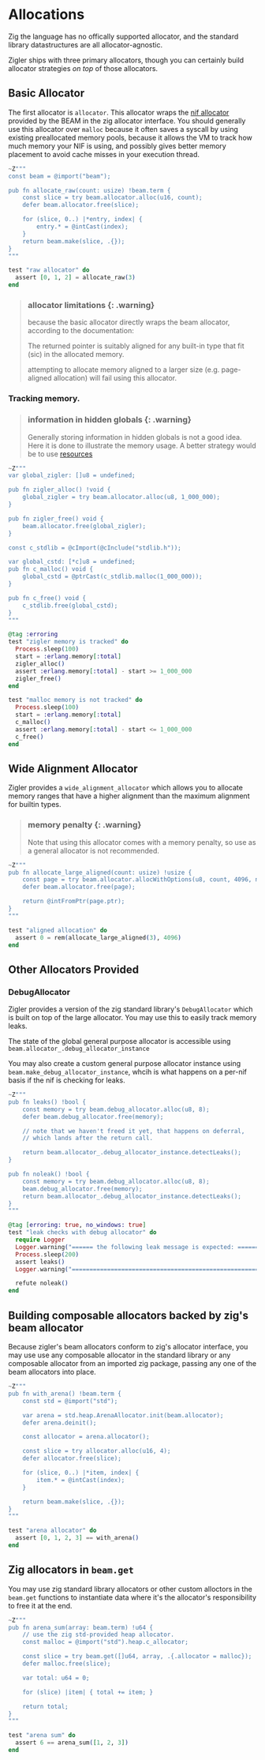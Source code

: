 # Allocations

Zig the language has no offically supported allocator, and the standard library datastructures are
all allocator-agnostic. 

Zigler ships with three primary allocators, though you can certainly build allocator strategies *on
top* of those allocators.

## Basic Allocator

The first allocator is `allocator`. This allocator wraps the [nif
allocator](https://www.erlang.org/doc/man/erl_nif.html#enif_alloc) provided by the BEAM in the zig
allocator interface. You should generally use this allocator over `malloc` because it often saves a
syscall by using existing preallocated memory pools, because it allows the VM to track how much
memory your NIF is using, and possibly gives better memory placement to avoid cache misses in your
execution thread.

```elixir
~Z"""
const beam = @import("beam");

pub fn allocate_raw(count: usize) !beam.term {
    const slice = try beam.allocator.alloc(u16, count);
    defer beam.allocator.free(slice);

    for (slice, 0..) |*entry, index| {
        entry.* = @intCast(index);
    }
    return beam.make(slice, .{});
}
"""

test "raw allocator" do
  assert [0, 1, 2] = allocate_raw(3)
end
```

> ### allocator limitations {: .warning}
>
> because the basic allocator directly wraps the beam allocator, according to the documentation:
>
> The returned pointer is suitably aligned for any built-in type that fit (sic) in the allocated
> memory.
>
> attempting to allocate memory aligned to a larger size (e.g. page-aligned allocation) will fail
> using this allocator.

### Tracking memory.

> ### information in hidden globals {: .warning}
>
> Generally storing information in hidden globals is not a good idea. Here it is done to illustrate
> the memory usage. A better strategy would be to use [resources](5-resources.html)

```elixir
~Z"""
var global_zigler: []u8 = undefined;

pub fn zigler_alloc() !void {
    global_zigler = try beam.allocator.alloc(u8, 1_000_000);
}

pub fn zigler_free() void {
    beam.allocator.free(global_zigler);
}

const c_stdlib = @cImport(@cInclude("stdlib.h"));

var global_cstd: [*c]u8 = undefined;
pub fn c_malloc() void {
    global_cstd = @ptrCast(c_stdlib.malloc(1_000_000));
}

pub fn c_free() void {
    c_stdlib.free(global_cstd);
}
"""

@tag :erroring
test "zigler memory is tracked" do
  Process.sleep(100)
  start = :erlang.memory[:total]
  zigler_alloc()
  assert :erlang.memory[:total] - start >= 1_000_000
  zigler_free()
end

test "malloc memory is not tracked" do
  Process.sleep(100)
  start = :erlang.memory[:total]
  c_malloc()
  assert :erlang.memory[:total] - start <= 1_000_000
  c_free()
end
```

## Wide Alignment Allocator

Zigler provides a `wide_alignment_allocator` which allows you to allocate memory ranges that have a
higher alignment than the maximum alignment for builtin types. 

> ### memory penalty {: .warning}
>
> Note that using this allocator comes with a memory penalty, so use as a general allocator is not
> recommended.

```elixir
~Z"""
pub fn allocate_large_aligned(count: usize) !usize {
    const page = try beam.allocator.allocWithOptions(u8, count, 4096, null);
    defer beam.allocator.free(page);

    return @intFromPtr(page.ptr);
}
"""

test "aligned allocation" do
  assert 0 = rem(allocate_large_aligned(3), 4096)
end
```

## Other Allocators Provided

### DebugAllocator

Zigler provides a version of the zig standard library's `DebugAllocator` which is built on top of
the large allocator. You may use this to easily track memory leaks.

The state of the global general purpose allocator is accessible using `beam.allocator_.debug_allocator_instance`

You may also create a custom general purpose allocator instance using
`beam.make_debug_allocator_instance`, whcih is what happens on a per-nif basis if the nif is
checking for leaks.

```elixir
~Z"""
pub fn leaks() !bool {
    const memory = try beam.debug_allocator.alloc(u8, 8);
    defer beam.debug_allocator.free(memory);

    // note that we haven't freed it yet, that happens on deferral,
    // which lands after the return call.

    return beam.allocator_.debug_allocator_instance.detectLeaks();
}

pub fn noleak() !bool {
    const memory = try beam.debug_allocator.alloc(u8, 8);
    beam.debug_allocator.free(memory);
    return beam.allocator_.debug_allocator_instance.detectLeaks();
}
"""

@tag [erroring: true, no_windows: true]
test "leak checks with debug allocator" do
  require Logger
  Logger.warning("====== the following leak message is expected: =========== START")
  Process.sleep(200)
  assert leaks()
  Logger.warning("=========================================================== END")

  refute noleak()
end
```

## Building composable allocators backed by zig's beam allocator

Because zigler's beam allocators conform to zig's allocator interface, you may use use any
composable allocator in the standard library or any composable allocator from an imported zig
package, passing any one of the beam allocators into place. 

```elixir
~Z"""
pub fn with_arena() !beam.term {
    const std = @import("std");

    var arena = std.heap.ArenaAllocator.init(beam.allocator);
    defer arena.deinit();

    const allocator = arena.allocator();

    const slice = try allocator.alloc(u16, 4);
    defer allocator.free(slice);

    for (slice, 0..) |*item, index| {
        item.* = @intCast(index);
    }

    return beam.make(slice, .{});
}
"""

test "arena allocator" do
  assert [0, 1, 2, 3] == with_arena()
end
```

## Zig allocators in `beam.get`

You may use zig standard library allocators or other custom alloctors in the `beam.get` functions to
instantiate data where it's the allocator's responsibility to free it at the end.

```elixir
~Z"""
pub fn arena_sum(array: beam.term) !u64 {
    // use the zig std-provided heap allocator.
    const malloc = @import("std").heap.c_allocator;

    const slice = try beam.get([]u64, array, .{.allocator = malloc});
    defer malloc.free(slice);

    var total: u64 = 0;

    for (slice) |item| { total += item; }

    return total;
}
"""

test "arena sum" do
  assert 6 == arena_sum([1, 2, 3])
end
```
